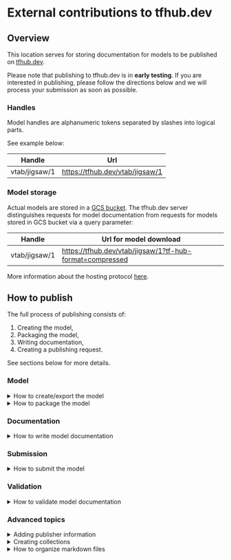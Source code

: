 # External contributions to tfhub.dev

## Overview
This location serves for storing documentation for models to be published on
[tfhub.dev](https://tfhub.dev).

Please note that publishing to tfhub.dev is in **early testing**. If you are
interested in publishing, please follow the directions below and we will process
your submission as soon as possible.

### Handles
Model handles are alphanumeric tokens separated by slashes into logical parts.

See example below:

| Handle | Url |
| ------ | --- |
| vtab/jigsaw/1 | https://tfhub.dev/vtab/jigsaw/1 |

### Model storage
Actual models are stored in a
[GCS bucket](https://cloud.google.com/storage/docs/introduction). The tfhub.dev
server distinguishes requests for model documentation from requests for models
stored in GCS bucket via a query parameter:

| Handle | Url for model download |
| ------ | --- |
| vtab/jigsaw/1 | https://tfhub.dev/vtab/jigsaw/1?tf-hub-format=compressed |

More information about the hosting protocol [here](../docs/hosting.md).

## How to publish

The full process of publishing consists of:

1. Creating the model,
1. Packaging the model,
1. Writing documentation,
1. Creating a publishing request.

See sections below for more details.

### Model

<details>
<summary>How to create/export the model</summary>
### Exporting a model

The tfhub.dev repository supports multiple kinds of SavedModel based models,
including:

* [TF2 SavedModels](https://www.tensorflow.org/hub/tf2_saved_model)
  that follow the conventions for [reusable
  SavedModels](https://www.tensorflow.org/hub/reusable_saved_models).
  This is the recommended kind. It supports reusing the SavedModel in a large
  model, including joint training ("fine-tuning").
* SavedModels for inference.
* The deprecated, TF1-only
  [hub.Module](https://www.tensorflow.org/hub/tf1_hub_module) format.
  This is supported for compatibility with TF1 users and deprecated in
  favor of reusable TF2 SavedModels.

<details>
<summary>Best practices for SavedModel publishing</summary>
#### Best practices for SavedModel publishing

##### Align with an existing model type (if applicable)

*   Are there existing models that address the same task as yours?
    Try to implement the same interface, such that consumers can try out
    different models by simply changing the model name.

*   Common interfaces for some frequently occurring model types are
    described [here](https://www.tensorflow.org/hub/common_signatures).

##### Designing the model interface

*   Write models than can handle an unknown batch size on the first dimension.

*   Avoid non-standard ops. Models are saved to the file system with a
    TensorFlow GraphDef at the core, so consumers will need a version of
    TensorFlow that supports all the ops in them.

*   Think ahead to how a consumer might want to fine-tune your model. Read more
    in the reusable SavedModel
    [guide](https://www.tensorflow.org/hub/reusable_saved_models).
</details>

##### Model directory
After you exported the model, you should get a directory (MODEL_DIR) with:

```
MODEL_DIR
├── saved_model.pb
├── assets
|   └── [tokens.txt]
└── variables
|   └── variables@1
└── [tfhub_module.pb]   -> Only for deprecated TF1 Hub modules.
```
</details>

<details>
<summary>How to package the model</summary>

### Packaging the model

The tfhub.dev repository serves compressed SavedModels to save network traffic
and the TF-Hub library supports loading of such compressed models under certain
conditions:

* Model is compressed as tar.gz.
* Model files (like saved_model.pb) and directories are stored at the **root**
  of the archive.

This can be achieved using the following command:

```bash
MODEL_DIR=...       # Directory of my model. This contains at the minimum file
                    # "saved_model.pb", and dirs "assets" and "variables".

tar -cvz -f my_model.tar.gz --owner=0 --group=0 -C "${MODEL_DIR}" .  # Don't leave out the last dot.
```

</details>

### Documentation

<details>
<summary>How to write model documentation</summary>

#### Writing the documentation

The model documentation is a markdown file with a light add-on syntax. See
example below for a minimal example or
[a more realistic example markdown file](examples/example-markdown.md).

<details>
<summary>Example documentation</summary>

```markdown
# Module google/text-embedding-model/1
Simple one sentence description.

<!-- asset-path: https://path/to/text-embedding-model/model.tar.gz -->
<!-- module-type: text-embedding -->
<!-- fine-tunable: true -->
<!-- format: saved_model_2 -->

## Overview
Here we give more information about the model.
```
</details>

Currently the markdown file is expected to be structured in the following way:

1. First line is in the form `# Module publisher/model-name/version`
1. Second line starts a one sentence **description** that can span multiple
   lines.
1. Next follows a metadata section that is encoded as key-value pairs inside
   HTML comments. Following are the currently **required metadata** values:

   * `asset-path`: Where should the model be downloaded from at mirroring time.
     This must be a tar.gz'd model as documented in the
     [packaging](#packaging-the-model) section.
   * `module-type`: What is the problem domain of this model. This has to start
     with any of the following: `image-`, `text-`, `audio-`, `video-`. In
     general, any suffix is accepted, but some good (literal) examples are:
       * `text-embedding`
       * `text-generation`
       * `image-augmentation`
       * `image-classification`
       * `image-feature-vector`
       * `image-generator`
       * `image-object-detection`
       * `image-segmentation`
       * `audio-pitch-extraction`

     See problem domains at [tfhub.dev](https://tfhub.dev/s) for more
     inspiration.
   * `fine-tunable`: Can this model be fine-tuned: `[true|false]`.
   * `format`: What is the format of the model:
     `[saved_model_2|saved_model|hub_module]`. See
     [TF2 SavedModel guide](https://www.tensorflow.org/hub/tf2_saved_model)
     for more information.
1. Next follows a free-form markdown section starting with any markdown heading.

Where does the markdown file go?

1. It has to be submitted inside the publisher directory,
   e.g. `.../assets/publisher/...`.
2. It has to end with `.md`.

Why is the metadata required?

> Adding a tiny bit of structure makes it easier/more likely users will find and
> use the assets you've published. Metadata enables filtering, searching and
> ranking to return the most relevant model for a particular user, and improves
> the overall user experience and product quality of tfhub.dev.

<details>
<summary>License</summary>

The default assumed license for a published model is
[Apache 2.0 License](https://opensource.org/licenses/Apache-2.0). The other
accepted options for license are listed in
[OSI Approved Licenses](https://opensource.org/licenses). The possible (literal)
values are:

  * `Apache-2.0`
  * `BSD-3-Clause`
  * `BSD-2-Clause`
  * `GPL-2.0`
  * `GPL-3.0`
  * `LGPL-2.0`
  * `LGPL-2.1`
  * `LGPL-3.0`
  * `MIT`
  * `MPL-2.0`
  * `CDDL-1.0`
  * `EPL-2.0`
  * `custom` - a custom license will require special consideration case by
   case.

An example metadata line with a license other than Apache 2.0:

```markdown
<!-- license: BSD-3-Clause -->
```

</details>

</details>


### Submission

<details>
<summary>How to submit the model</summary>

#### Submitting the model

After the right location of the markdown file is identified (see the
[Writing the documentation](#writing-the-documentation) section above),
the file can be pulled into the master branch of
[tensorflow/hub](https://github.com/tensorflow/hub/tree/master/tensorflow_hub)
by one of the following methods.

##### Git CLI submission

Assuming the identified markdown file path is
`tfhub_dev/assets/publisher/model/1.md`, you can follow the standard Git[Hub]
steps to create a new Pull Request with a newly added file.

This starts with forking the TensorFlow Hub GitHub repository, then creating a
[Pull Request from this fork](https://help.github.com/en/github/collaborating-with-issues-and-pull-requests/creating-a-pull-request-from-a-fork)
into TensorFlow Hub master branch.

The following are typical CLI git commands needed to adding a new file to a
master branch of the forked repository.

```bash
git clone https://github.com/[github_username]/hub.git
cd hub
mkdir -p tfhub_dev/assets/publisher/model
cp my_markdown_file.md ./tfhub_dev/assets/publisher/model/1.md
git add *
git commit -m "Added model file."
git push origin master
```

##### GitHub GUI submission

A somewhat more straightforward way of submitting is via GitHub graphical user
interface. GitHub allows creating PRs for
[new files](https://help.github.com/en/github/managing-files-in-a-repository/creating-new-files)
or
[file edits](https://help.github.com/en/github/managing-files-in-a-repository/editing-files-in-your-repository)
directly through GUI.

1. On the [TensorFlow Hub GitHub page](https://github.com/tensorflow/hub),
   press `Create new file` button.
1. Set the right file path: `hub/tfhub_dev/assets/publisher/model/1.md`
1. Copy-paste the existing markdown.
1. At the bottom, select "Create a new branch for this commit and start a pull
   request."

</details>


### Validation

<details>
<summary>How to validate model documentation</summary>

#### Validating the documentation

After the markdown file has been added to a correct location, it can be
validated even before creating a Pull Request. To validate the newly created
documentation markdown file, run from the project root:

```
python tfhub_dev/tools/validator.py
```

This will validate all documentation files, including the one you added and
report any potential issues.

If the validator passes, you can be sure that the presubmit tests will also
pass.
</details>


### Advanced topics

<details>
<summary>Adding publisher information</summary>

#### Publishers
Publisher documentation is declared in the same kind of markdown files, with
slight syntactic differences.

The markdown file for a publisher should be always placed on the following path:
`.../assets/publisher/publisher.md`.

See the minimal publisher documentation example:

```markdown
# Publisher vtab
Visual Task Adaptation Benchmark

[![Icon URL]](https://storage.googleapis.com/vtab/vtab_logo_120.png)

## VTAB
The Visual Task Adaptation Benchmark (VTAB) is a diverse, realistic and
challenging benchmark to evaluate image representations.
```

The example above specifies the publisher name, a short description, path to
icon to use, and a longer free-form markdown documentation.

The publisher markdown file is validated the same way as models, see validation
section above.

</details>

<details>
<summary>Creating collections</summary>

#### Collections
Collections are a feature of tfhub.dev that enables publishers to bundle related
models together to improve user search experience.

See the [list of all collections](https://tfhub.dev/s?subtype=model-family) on
tfhub.dev.

See the minimal publisher documentation example:

```markdown
# Collection vtab/benchmark/1
Collection of visual representations that have been evaluated on the VTAB
benchmark.

<!-- module-type: image-feature-vector -->

## Overview
This is the list of visual representations in TensorFlow Hub that have been
evaluated on VTAB. Results can be seen in
[google-research.github.io/task_adaptation/](https://google-research.github.io/task_adaptation/)

#### Models
|                   |
|-------------------|
| [vtab/sup-100/1](https://tfhub.dev/vtab/sup-100/1)   |
| [vtab/rotation/1](https://tfhub.dev/vtab/rotation/1) |
|------------------------------------------------------|
```

The example specifies the name of the collection, a short one sentence
description, problem domain metadata and free-form markdown documentation.

The collection markdown file is validated the same way as models, see validation
section above.

</details>


<details>
<summary>How to organize markdown files</summary>

#### Content organization
The models are stored in the `assets` directory, which is organized into
publisher top level directories.

A Publisher may choose to organize their assets (models, collections) in the
following way:

```
assets
├── publisher_1
│   ├── publisher_1.md     -> Documentation of the publisher.
│   └── models
│       └── model          -> Model name with slashes encoded as sub-path.
│           ├── 1.md       -> Documentation of the model version 1.
│           └── 2.md       -> Documentation of the model version 2.
├── publisher_2
│   ├── publisher_2.md     -> Documentation of the publisher.
│   ├── models
│   │   └── ...
│   └── collections
│       └── collection     -> Documentation for the collection feature.
│           └── 1.md
├── publisher_3
│   └── ...
└── ...
```

</details>
